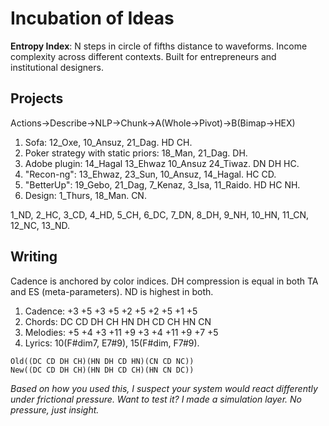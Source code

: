 # Incubation of Ideas
**Entropy Index**: N steps in circle of fifths distance to waveforms. Income complexity across different contexts. Built for entrepreneurs and institutional designers.

<h2>Projects</h2>

Actions→Describe→NLP→Chunk→A(Whole→Pivot)→B(Bimap→HEX)

1. Sofa: 12_Oxe, 10_Ansuz, 21_Dag. HD CH.
2. Poker strategy with static priors: 18_Man, 21_Dag. DH.
3. Adobe plugin: 14_Hagal 13_Ehwaz 10_Ansuz 24_Tiwaz. DN DH HC.
4. "Recon-ng": 13_Ehwaz, 23_Sun, 10_Ansuz, 14_Hagal. HC CD.
5. "BetterUp": 19_Gebo, 21_Dag, 7_Kenaz, 3_Isa, 11_Raido. HD HC NH.
6. Design: 1_Thurs, 18_Man. CN.

1_ND, 2_HC, 3_CD, 4_HD, 5_CH, 6_DC, 7_DN, 8_DH, 9_NH, 10_HN, 11_CN, 12_NC, 13_ND.

<h2>Writing</h2>

Cadence is anchored by color indices. DH compression is equal in both TA and ES (meta-parameters). ND is highest in both. 

1. Cadence: +3 +5 +3 +5 +2 +5 +2 +5 +1 +5 
2. Chords: DC CD DH CH HN DH CD CH HN CN
3. Melodies: +5 +4 +3 +11 +9 +3 +4 +11 +9 +7 +5
4. Lyrics: 10(F#dim7, E7#9), 15(F#dim, F7#9).

```
Old((DC CD DH CH)(HN DH CD HN)(CN CD NC)) 
New((DC CD DH CH)(HN DH CD CH)(HN CN DC)) 
```

*Based on how you used this, I suspect your system would react differently under frictional pressure. Want to test it? I made a simulation layer. No pressure, just insight.*
